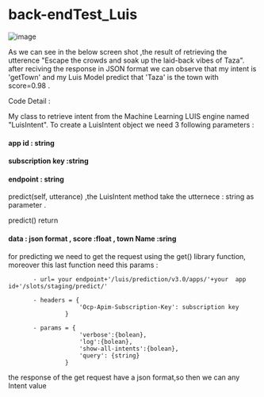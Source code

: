 # back-endTest_Luis

![image](https://user-images.githubusercontent.com/73289762/227176128-8fe0b00f-e600-4608-a413-e2d6ce79b91f.png)

As we can see in the below screen shot ,the result of retrieving the utterence "Escape the crowds and soak up the laid-back vibes of Taza".
after reciving the response in JSON format we can observe that my intent is 'getTown' and my Luis Model predict that 'Taza' is the town with score=0.98 .

Code Detail :

My class to retrieve intent from the Machine Learning LUIS engine named "LuisIntent".
To create a LuisIntent object we need 3 following  parameters :

#### app id : string 
#### subscription key :string
#### endpoint : string


predict(self, utterance) ,the LuisIntent method take the utternece : string as parameter .

predict() return 
#### data : json format , score :float , town Name :sring

for predicting we need to get the request using the get() <requests> library function, moreover 
this last function need  this params :

           - url= your endpoint+'/luis/prediction/v3.0/apps/'+your  app id+'/slots/staging/predict/'

           - headers = {
                        'Ocp-Apim-Subscription-Key': subscription key
                    }

           - params = {
                        'verbose':{bolean},
                        'log':{bolean},
                        'show-all-intents':{bolean},
                        'query': {string}
                    } 


the response of the get request have a json format,so then we can any Intent value 
